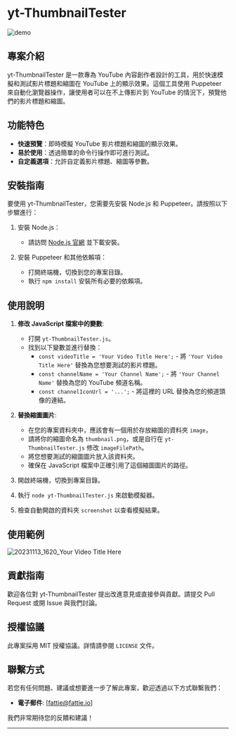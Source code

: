# yt-ThumbnailTester

![demo](https://github.com/fattie0926/yt-ThumbnailTester/assets/77534161/90a99f47-d57c-4e8f-8de8-5f17823f1f0d)

## 專案介紹
yt-ThumbnailTester 是一款專為 YouTube 內容創作者設計的工具，用於快速模擬和測試影片標題和縮圖在 YouTube 上的顯示效果。這個工具使用 Puppeteer 來自動化瀏覽器操作，讓使用者可以在不上傳影片到 YouTube 的情況下，預覽他們的影片標題和縮圖。

## 功能特色
- **快速預覽**：即時模擬 YouTube 影片標題和縮圖的顯示效果。
- **易於使用**：透過簡單的命令行操作即可進行測試。
- **自定義選項**：允許自定義影片標題、縮圖等參數。

## 安裝指南
要使用 yt-ThumbnailTester，您需要先安裝 Node.js 和 Puppeteer。請按照以下步驟進行：

1. 安裝 Node.js：
   - 請訪問 [Node.js 官網](https://nodejs.org/) 並下載安裝。

2. 安裝 Puppeteer 和其他依賴項：
   - 打開終端機，切換到您的專案目錄。
   - 執行 `npm install` 安裝所有必要的依賴項。

## 使用說明
1. **修改 JavaScript 檔案中的變數**:
   - 打開 `yt-ThumbnailTester.js`。
   - 找到以下變數並進行替換：
     - `const videoTitle = 'Your Video Title Here';` - 將 `'Your Video Title Here'` 替換為您想要測試的影片標題。
     - `const channelName = 'Your Channel Name';` - 將 `'Your Channel Name'` 替換為您的 YouTube 頻道名稱。
     - `const channelIconUrl = '...';` - 將這裡的 URL 替換為您的頻道頭像的連結。

2. **替換縮圖圖片**:
   - 在您的專案資料夾中，應該會有一個用於存放縮圖的資料夾 `image`，
   - 請將你的縮圖命名為 `thumbnail.png`，或是自行在 `yt-ThumbnailTester.js` 修改 `imageFilePath`。 
   - 將您想要測試的縮圖圖片放入該資料夾。
   - 確保在 JavaScript 檔案中正確引用了這個縮圖圖片的路徑。

3. 開啟終端機，切換到專案目錄。

4. 執行 `node yt-ThumbnailTester.js` 來啟動模擬器。

5. 檢查自動開啟的資料夾 `screenshot` 以查看模擬結果。

## 使用範例

![20231113_1620_Your Video Title Here](https://github.com/fattie0926/yt-ThumbnailTester/assets/77534161/5718c1c2-6031-4c5a-a3a0-b2089ffa39f2)

## 貢獻指南
歡迎各位對 yt-ThumbnailTester 提出改進意見或直接參與貢獻。請提交 Pull Request 或開 Issue 與我們討論。

## 授權協議
此專案採用 MIT 授權協議。詳情請參閱 `LICENSE` 文件。

## 聯繫方式
若您有任何問題、建議或想要進一步了解此專案，歡迎透過以下方式聯繫我們：

- **電子郵件**: [fattie@fattie.io]

我們非常期待您的反饋和建議！

---
